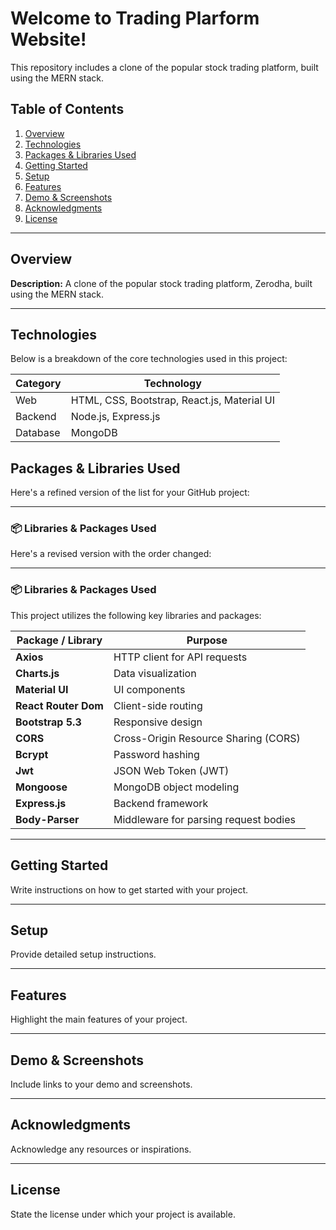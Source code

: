 # Welcome to Trading Plarform Website!  
This repository includes a clone of the popular stock trading platform, built using the MERN stack.

## Table of Contents
1. [Overview](#overview)
2. [Technologies](#technologies)
3. [Packages & Libraries Used](#packages--libraries-used)
4. [Getting Started](#getting-started)
5. [Setup](#setup)
6. [Features](#features)
7. [Demo & Screenshots](#demo--screenshots)
8. [Acknowledgments](#acknowledgments)
9. [License](#license)

---

## Overview
**Description:** A clone of the popular stock trading platform, Zerodha, built using the MERN stack.

---

## Technologies
Below is a breakdown of the core technologies used in this project:



| Category     | Technology     |
|--------------|----------------|
| Web          | HTML, CSS, Bootstrap, React.js, Material UI |
| Backend      | Node.js, Express.js |
| Database     | MongoDB        |


## Packages & Libraries Used
Here's a refined version of the list for your GitHub project:

---

### 📦 Libraries & Packages Used

Here's a revised version with the order changed:

---

### 📦 Libraries & Packages Used

This project utilizes the following key libraries and packages:

| Package / Library    | Purpose |
| -------------------- | ------- |
| **Axios**            | HTTP client for API requests |
| **Charts.js**        | Data visualization |
| **Material UI**      | UI components |
| **React Router Dom** | Client-side routing |
| **Bootstrap 5.3**    | Responsive design |
| **CORS**             | Cross-Origin Resource Sharing (CORS) |
| **Bcrypt**           | Password hashing |
| **Jwt**              | JSON Web Token (JWT) |
| **Mongoose**         | MongoDB object modeling |
| **Express.js**       | Backend framework |
| **Body-Parser**      | Middleware for parsing request bodies |

---


## Getting Started
Write instructions on how to get started with your project.

---

## Setup
Provide detailed setup instructions.

---

## Features
Highlight the main features of your project.

---

## Demo & Screenshots
Include links to your demo and screenshots.

---

## Acknowledgments
Acknowledge any resources or inspirations.

---

## License
State the license under which your project is available.
